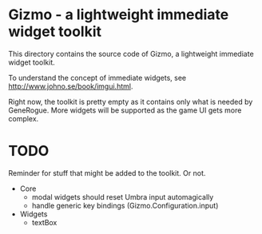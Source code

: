 # Gizmo - a lightweight immediate widget toolkit
This directory contains the source code of Gizmo, a lightweight immediate widget toolkit.

To understand the concept of immediate widgets, see http://www.johno.se/book/imgui.html.

Right now, the toolkit is pretty empty as it contains only what is needed by GeneRogue. More widgets will be supported as the game UI gets more complex.

# TODO

Reminder for stuff that might be added to the toolkit. Or not.

* Core
    - modal widgets should reset Umbra input automagically
    - handle generic key bindings (Gizmo.Configuration.input)
* Widgets
    - textBox


